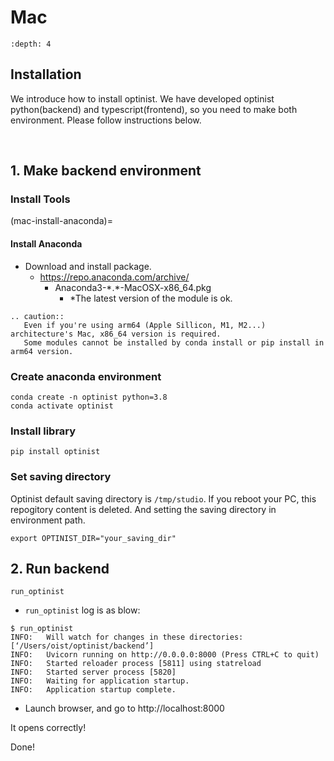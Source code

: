 Mac
=================

```{contents}
:depth: 4
```

## Installation

We introduce how to install optinist.
We have developed optinist python(backend) and typescript(frontend), so you need to make both environment.
Please follow instructions below.

<br />

## 1. Make backend environment

### Install Tools

(mac-install-anaconda)=

#### Install Anaconda

- Download and install package.
  - https://repo.anaconda.com/archive/
    - Anaconda3-\*.\*-MacOSX-x86_64.pkg
      - *The latest version of the module is ok.

```{eval-rst}
.. caution::
   Even if you're using arm64 (Apple Sillicon, M1, M2...) architecture's Mac, x86_64 version is required.
   Some modules cannot be installed by conda install or pip install in arm64 version.
```

### Create anaconda environment

```
conda create -n optinist python=3.8
conda activate optinist
```


### Install library

```
pip install optinist
```

### Set saving directory

Optinist default saving directory is `/tmp/studio`. If you reboot your PC, this repogitory content is deleted. And setting the saving directory in environment path.
```
export OPTINIST_DIR="your_saving_dir"
```

## 2. Run backend

```
run_optinist
```
- `run_optinist` log is as blow:
```
$ run_optinist
INFO:   Will watch for changes in these directories: [‘/Users/oist/optinist/backend’]
INFO:   Uvicorn running on http://0.0.0.0:8000 (Press CTRL+C to quit)
INFO:   Started reloader process [5811] using statreload
INFO:   Started server process [5820]
INFO:   Waiting for application startup.
INFO:   Application startup complete.
```
- Launch browser, and go to http://localhost:8000

It opens correctly!

Done!
